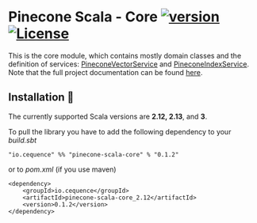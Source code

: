 # Pinecone Scala - Core [![version](https://img.shields.io/badge/version-0.1.2-green.svg)](https://cequence.io) [![License](https://img.shields.io/badge/License-MIT-lightgrey.svg)](https://opensource.org/licenses/MIT)

This is the core module, which contains mostly domain classes and the definition of services: [PineconeVectorService](./src/main/scala/io/cequence/pineconescala/service/PineconeVectorService.scala) and [PineconeIndexService](./src/main/scala/io/cequence/pineconescala/service/PineconeIndexService.scala).
Note that the full project documentation can be found [here](../README.md).

## Installation 🚀

The currently supported Scala versions are **2.12, 2.13**, and **3**.

To pull the library you have to add the following dependency to your *build.sbt*

```
"io.cequence" %% "pinecone-scala-core" % "0.1.2"
```

or to *pom.xml* (if you use maven)

```
<dependency>
    <groupId>io.cequence</groupId>
    <artifactId>pinecone-scala-core_2.12</artifactId>
    <version>0.1.2</version>
</dependency>
```
